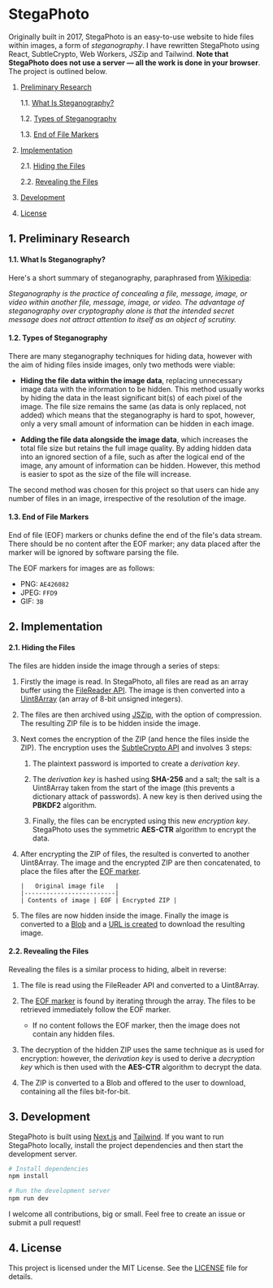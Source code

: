 # StegaPhoto

Originally built in 2017, StegaPhoto is an easy-to-use website to hide files within images, a form of _steganography_. I have rewritten StegaPhoto using React, SubtleCrypto, Web Workers, JSZip and Tailwind. **Note that StegaPhoto does not use a server &mdash; all the work is done in your browser**. The project is outlined below.

1. [Preliminary Research](#1-preliminary-research)

    1.1. [What Is Steganography?](#11-what-is-steganography)

    1.2. [Types of Steganography](#12-types-of-steganography)

    1.3. [End of File Markers](#13-end-of-file-markers)

2. [Implementation](#2-implementation)

    2.1. [Hiding the Files](#21-hiding-the-files)

    2.2. [Revealing the Files](#22-revealing-the-files)

3. [Development](#3-development)

4. [License](#4-license)

## 1. Preliminary Research

#### 1.1. What Is Steganography?

Here's a short summary of steganography, paraphrased from [Wikipedia](https://en.wikipedia.org/wiki/Steganography):

_Steganography is the practice of concealing a file, message, image, or video within another file, message, image, or video. The advantage of steganography over cryptography alone is that the intended secret message does not attract attention to itself as an object of scrutiny._

#### 1.2. Types of Steganography

There are many steganography techniques for hiding data, however with the aim of hiding files inside images, only two methods were viable:

-   **Hiding the file data within the image data**, replacing unnecessary image data with the information to be hidden. This method usually works by hiding the data in the least significant bit(s) of each pixel of the image. The file size remains the same (as data is only replaced, not added) which means that the steganography is hard to spot, however, only a very small amount of information can be hidden in each image.

-   **Adding the file data alongside the image data**, which increases the total file size but retains the full image quality. By adding hidden data into an ignored section of a file, such as after the logical end of the image, any amount of information can be hidden. However, this method is easier to spot as the size of the file will increase.

The second method was chosen for this project so that users can hide any number of files in an image, irrespective of the resolution of the image.

#### 1.3. End of File Markers

End of file (EOF) markers or chunks define the end of the file's data stream. There should be no content after the EOF marker; any data placed after the marker will be ignored by software parsing the file.

The EOF markers for images are as follows:

-   PNG: `AE426082`
-   JPEG: `FFD9`
-   GIF: `3B`

## 2. Implementation

#### 2.1. Hiding the Files

The files are hidden inside the image through a series of steps:

1. Firstly the image is read. In StegaPhoto, all files are read as an array buffer using the [FileReader API](https://developer.mozilla.org/en-US/docs/Web/API/FileReader). The image is then converted into a [Uint8Array](https://developer.mozilla.org/en-US/docs/Web/JavaScript/Reference/Global_Objects/Uint8Array) (an array of 8-bit unsigned integers).

2. The files are then archived using [JSZip](https://stuk.github.io/jszip/), with the option of compression. The resulting ZIP file is to be hidden inside the image.

3. Next comes the encryption of the ZIP (and hence the files inside the ZIP). The encryption uses the [SubtleCrypto API](https://developer.mozilla.org/en-US/docs/Web/API/SubtleCrypto) and involves 3 steps:

    1. The plaintext password is imported to create a _derivation key_.

    2. The _derivation key_ is hashed using **SHA-256** and a salt; the salt is a Uint8Array taken from the start of the image (this prevents a dictionary attack of passwords). A new key is then derived using the **PBKDF2** algorithm.

    3. Finally, the files can be encrypted using this new _encryption key_. StegaPhoto uses the symmetric **AES-CTR** algorithm to encrypt the data.

4. After encrypting the ZIP of files, the resulted is converted to another Uint8Array. The image and the encrypted ZIP are then concatenated, to place the files after the [EOF marker](#13-end-of-file-markers).

    ```
    |   Original image file   |
    |-------------------------|
    | Contents of image | EOF | Encrypted ZIP |
    ```

5. The files are now hidden inside the image. Finally the image is converted to a [Blob](https://developer.mozilla.org/en-US/docs/Web/API/Blob) and a [URL is created](https://developer.mozilla.org/en-US/docs/Web/API/URL/createObjectURL) to download the resulting image.

#### 2.2. Revealing the Files

Revealing the files is a similar process to hiding, albeit in reverse:

1. The file is read using the FileReader API and converted to a Uint8Array.

2. The [EOF marker](#13-end-of-file-markers) is found by iterating through the array. The files to be retrieved immediately follow the EOF marker.

    - If no content follows the EOF marker, then the image does not contain any hidden files.

3. The decryption of the hidden ZIP uses the same technique as is used for encryption: however, the _derivation key_ is used to derive a _decryption key_ which is then used with the **AES-CTR** algorithm to decrypt the data.

4. The ZIP is converted to a Blob and offered to the user to download, containing all the files bit-for-bit.

## 3. Development

StegaPhoto is built using [Next.js](https://nextjs.org/) and [Tailwind](https://tailwindcss.com/). If you want to run StegaPhoto locally, install the project dependencies and then start the development server.

```bash
# Install dependencies
npm install

# Run the development server
npm run dev
```

I welcome all contributions, big or small. Feel free to create an issue or submit a pull request!

## 4. License

This project is licensed under the MIT License. See the [LICENSE](./LICENSE.md) file for details.
